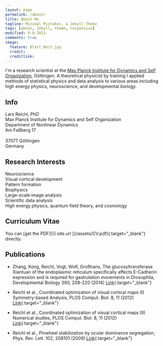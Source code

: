 ```yaml
---
layout: page
permalink: /about/
title: About Me
tagline: Minimal Mistakes, a Jekyll Theme
tags: [about, Jekyll, theme, responsive]
modified: 9-9-2013
comments: true
image:
  feature: Blatt_Rect.jpg
  credit: 
  creditlink: 
---
```


I'm a research scientist at the [Max Planck Institute for Dynamics and Self Organization](http://www.ds.mpg.de), Göttingen.
A theoretical physicist by training I applied methods of statistical physics and data analysis to various areas including 
high energy physics, neuroscience, and developmental biology.



## Info

Lars Reichl, PhD <br> 
Max Planck Institute for Dynamics and Self Organization <br>
Department of Nonlinear Dynamics <br>
Am Faßberg 17 <br>  
37077 Göttingen<br>
Germany




## Research Interests

Neuroscience <br>
Visual cortical development <br>
Pattern formation <br>
Biophysics <br>
Large-scale image analysis <br>
Scientific data analysis <br>
High energy physics, quantum field theory, and cosmology 


## Curriculum Vitae
You can [get the PDF]({{ site.url }}/assets/CV.pdf){:target="_blank"} directly.


## Publications

* Zhang, Kong, Reichl, Vogt, Wolf, Großhans, 
The glucosyltransferase Xiantuan of the endoplasmic reticulum specifically affects E-Cadherin expression and 
is required for gastrulation movements in Drosophila, Developmental Biology 390, 208-220 (2014)
[Link](http://www.sciencedirect.com/science/article/pii/S0012160614001420){:target="_blank"}

* Reichl et al., Coordinated optimization of visual cortical maps (I) Symmetry-based Analysis, PLOS Comput. Biol. 8, 11 (2012)
[Link](http://www.ploscompbiol.org/article/info%3Adoi%2F10.1371%2Fjournal.pcbi.1002466){:target="_blank"}

* Reichl et al., Coordinated optimization of visual cortical maps (II) Numerical studies, PLOS Comput. Biol. 8, 11 (2012)
[Link](http://www.ploscompbiol.org/article/info:doi/10.1371/journal.pcbi.1002756){:target="_blank"}

* Reichl et al., Pinwheel stabilization by ocular dominance segregation, Phys. Rev. Lett. 102, 208101 (2009)
[Link](http://journals.aps.org/prl/abstract/10.1103/PhysRevLett.102.208101){:target="_blank"}
